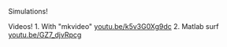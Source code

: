 Simulations!

Videos! 
	1. With "mkvideo" [youtu.be/k5v3G0Xg9dc](http://youtu.be/k5v3G0Xg9dc)
	2. Matlab surf [youtu.be/GZ7_djvRpcg](http://youtu.be/GZ7_djvRpcg)
